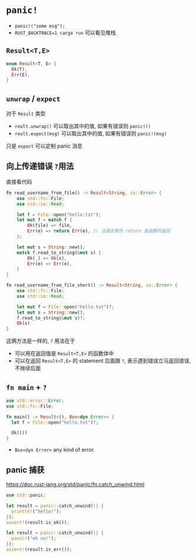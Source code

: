 # `panic!`

- `panic!("some msg");`
- `RUST_BACKTRACE=1 cargo run` 可以看见堆栈

## `Result<T,E>`

```rust
enum Result<T, E> {
  Ok(T),
  Err(E),
}
```

## `unwrap` / `expect`

对于 `Result` 类型

- `reult.unwrap()` 可以取出其中的值, 如果有错误则 `panic!()`
- `reult.expect(msg)` 可以取出其中的值, 如果有错误则 `panic!(msg)`

只是 `expect` 可以定制 panic 消息

## 向上传递错误 `?`用法

直接看代码

```rust
fn read_username_from_file() -> Result<String, io::Error> {
	use std::fs::File;
	use std::io::Read;

	let f = File::open("hello.txt");
	let mut f = match f {
		Ok(file) => file,
		Err(e) => return Err(e), // 注意这里的 return 是函数的返回
	};

	let mut s = String::new();
	match f.read_to_string(&mut s) {
		Ok(_) => Ok(s),
		Err(e) => Err(e),
	}
}
```

```rust
fn read_username_from_file_short() -> Result<String, io::Error> {
	use std::fs::File;
	use std::io::Read;

	let mut f = File::open("hello.txt")?;
	let mut s = String::new();
	f.read_to_string(&mut s)?;
	Ok(s)
}
```

这俩方法是一样的, `?` 用法在于

- 可以用在返回值是 `Result<T,E>` 的函数体中
- 可以在返回 `Result<T,E>` 的 statement 后面跟 `?`, 表示遇到错误立马返回错误, 不继续后面

## `fn main` + `?`

```rust
use std::error::Error;
use std::fs::File;

fn main() -> Result<(), Box<dyn Error>> {
  let f = File::open("hello.txt")?;

  Ok(())
}
```

- `Box<dyn Error>` any kind of error.

## panic 捕获

https://doc.rust-lang.org/std/panic/fn.catch_unwind.html

```rust
use std::panic;

let result = panic::catch_unwind(|| {
  println!("hello!");
});
assert!(result.is_ok());

let result = panic::catch_unwind(|| {
  panic!("oh no!");
});
assert!(result.is_err());
```
